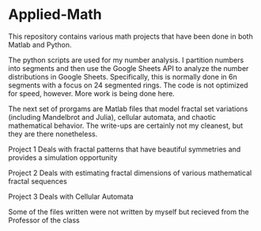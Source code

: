 # Applied-Math

This repository contains various math projects that have been done in both Matlab and Python. 

The python scripts are used for my number analysis. I partition numbers into segments and then use the Google Sheets API to analyze the number distributions in Google Sheets. Specifically, this is normally done in 6n segments with a focus on 24 segmented rings. The code is not optimized for speed, however. More work is being done here. 


The next set of prorgams are Matlab files that model fractal set variations (including Mandelbrot and Julia), cellular automata, and chaotic mathematical behavior. The write-ups are certainly not my cleanest, but they are there nonetheless. 


Project 1 Deals with fractal patterns that have beautiful symmetries and provides a simulation opportunity 

Project 2 Deals with estimating fractal dimensions of various mathematical fractal sequences 

Project 3 Deals with Cellular Automata 

Some of the files written were not written by myself but recieved from the Professor of the class
